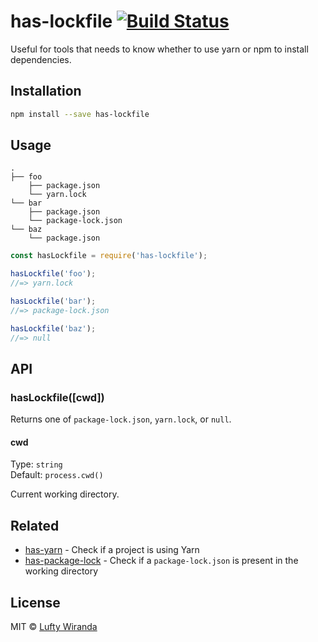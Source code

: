 # has-lockfile [![Build Status](https://img.shields.io/travis/luftywiranda13/has-lockfile/master.svg?style=flat-square)](https://travis-ci.org/luftywiranda13/has-lockfile)

Useful for tools that needs to know whether to use yarn or npm to install dependencies.

## Installation

```sh
npm install --save has-lockfile
```

## Usage

```
.
├── foo
    ├── package.json
    └── yarn.lock
└── bar
    ├── package.json
    └── package-lock.json
└── baz
    └── package.json
```

```js
const hasLockfile = require('has-lockfile');

hasLockfile('foo');
//=> yarn.lock

hasLockfile('bar');
//=> package-lock.json

hasLockfile('baz');
//=> null
```

## API

### hasLockfile([cwd])

Returns one of `package-lock.json`, `yarn.lock`, or `null`.

#### cwd

Type: `string`<br>
Default: `process.cwd()`

Current working directory.

## Related

- [has-yarn](https://github.com/sindresorhus/has-yarn) - Check if a project is using Yarn
- [has-package-lock](https://github.com/luftywiranda13/has-package-lock) - Check if a `package-lock.json` is present in the working directory

## License

MIT © [Lufty Wiranda](https://instagram.com/luftywiranda13)
